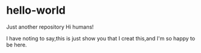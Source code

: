 # hello-world
Just another repository
Hi humans!

I have noting to say,this is just show you that I creat this,and I'm so happy to be here.
